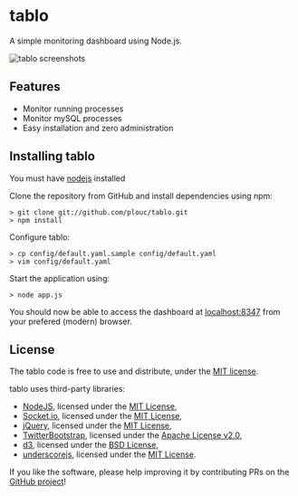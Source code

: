 tablo
=====

A simple monitoring dashboard using Node.js.

<img src="http://cloud.github.com/downloads/plouc/tablo/tablo-screenshots.jpg" alt="tablo screenshots"/>

Features
--------

* Monitor running processes
* Monitor mySQL processes
* Easy installation and zero administration

Installing tablo
----------------

You must have [nodejs](http://nodejs.org/download/) installed

Clone the repository from GitHub and install dependencies using npm:

    > git clone git://github.com/plouc/tablo.git
    > npm install

Configure tablo:

    > cp config/default.yaml.sample config/default.yaml
    > vim config/default.yaml

Start the application using:

    > node app.js

You should now be able to access the dashboard at [localhost:8347](http://localhost:8347) from your prefered (modern) browser.

License
-------

The tablo code is free to use and distribute, under the [MIT license](https://raw.github.com/plouc/tablo/master/LICENSE).

tablo uses third-party libraries:

* [NodeJS](http://nodejs.org/), licensed under the [MIT License](https://github.com/joyent/node/blob/master/LICENSE#L5-22),
* [Socket.io](http://socket.io/), licensed under the [MIT License](https://github.com/LearnBoost/socket.io/blob/master/Readme.md),
* [jQuery](http://jquery.com/), licensed under the [MIT License](http://jquery.org/license),
* [TwitterBootstrap](http://twitter.github.com/bootstrap/), licensed under the [Apache License v2.0](http://www.apache.org/licenses/LICENSE-2.0),
* [d3](http://http://d3js.org/), licensed under the [BSD License](https://raw.github.com/mbostock/d3/master/LICENSE),
* [underscorejs](http://http://d3js.org/), licensed under the [MIT License](https://raw.github.com/documentcloud/underscore/master/LICENSE).

If you like the software, please help improving it by contributing PRs on the [GitHub project](https://github.com/plouc/tablo)!